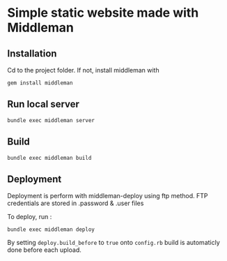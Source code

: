 # Simple static website made with Middleman

## Installation

Cd to the project folder. If not, install middleman with

```
gem install middleman
```
## Run local server
```
bundle exec middleman server
```
## Build
```
bundle exec middleman build
```
## Deployment

Deployment is perform with middleman-deploy using ftp method. FTP credentials are stored in .password & .user files

To deploy, run :
```
bundle exec middleman deploy
```
By setting `deploy.build_before` to `true` onto `config.rb` build is automaticly done before each upload.

